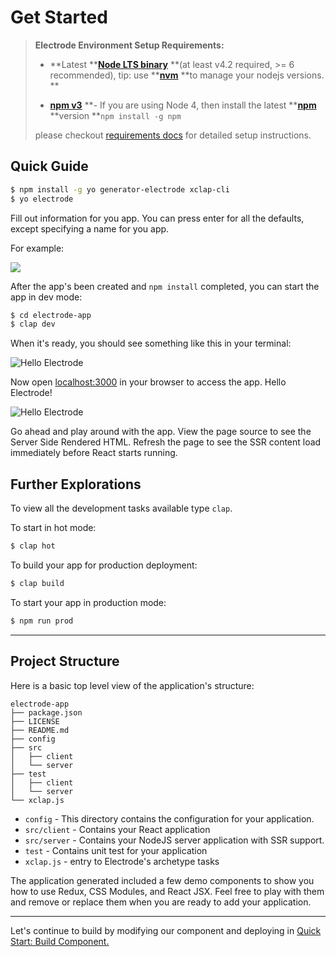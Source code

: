 # Get Started

> **Electrode Environment Setup Requirements:**
>
> -   **Latest **[**Node LTS binary**](https://nodejs.org/en/) **(at least v4.2 required, >= 6 recommended), tip: use **[**nvm**](https://github.com/creationix/nvm) **to manage your nodejs versions. **
>
> -   [**npm v3**](https://github.com/npm/npm/releases/tag/v3.0.0) **- If you are using Node 4, then install the latest **[**npm**](https://www.npmjs.com/) **version **`npm install -g npm`
>
> please checkout [requirements docs](/overview/requirements.md) for detailed setup instructions.

## Quick Guide

```bash
$ npm install -g yo generator-electrode xclap-cli
$ yo electrode
```

Fill out information for you app.  You can press enter for all the defaults, except specifying a name for you app.

For example:

![](/images/generator-app-quick-start.png)

After the app's been created and `npm install` completed, you can start the app in dev mode:

```bash
$ cd electrode-app
$ clap dev
```

When it's ready, you should see something like this in your terminal:

![Hello Electrode](/images/dev-started.png)

Now open [localhost:3000](http://localhost:3000/) in your browser to access the app. Hello Electrode!

![Hello Electrode](/images/hello-electrode.png)

Go ahead and play around with the app.  View the page source to see the Server Side Rendered HTML.  Refresh the page to see the SSR content load immediately before React starts running.

## Further Explorations

To view all the development tasks available type `clap`.

To start in hot mode:

```bash
$ clap hot
```

To build your app for production deployment:

```bash
$ clap build
```

To start your app in production mode:

```bash
$ npm run prod
```

* * *

## Project Structure

Here is a basic top level view of the application's structure:

```text
electrode-app
├── package.json
├── LICENSE
├── README.md
├── config
├── src
│   ├── client
│   └── server
├── test
│   ├── client
│   └── server
└── xclap.js
```

-   `config` - This directory contains the configuration for your application.
-   `src/client` - Contains your React application
-   `src/server` - Contains your NodeJS server application with SSR support.
-   `test` - Contains unit test for your application
-   `xclap.js` - entry to Electrode's archetype tasks

The application generated included a few demo components to show you how to use Redux, CSS Modules, and React JSX.  Feel free to play with them and remove or replace them when you are ready to add your application.

* * *

Let's continue to build by modifying our component and deploying in [Quick Start: Build Component.](/chapter1/quick-start/build-component.md)
